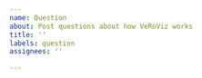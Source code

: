 ```yaml
---
name: Question
about: Post questions about how VeRoViz works
title: ''
labels: question
assignees: ''

---
```



